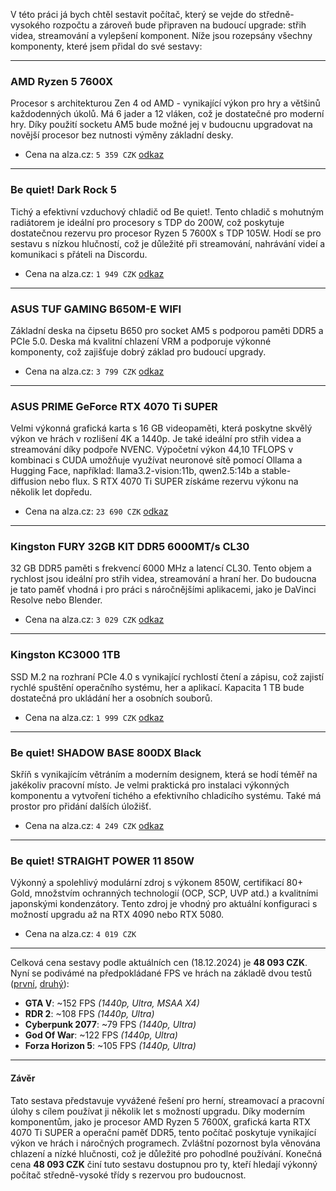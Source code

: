 V této práci já bych chtěl sestavit počítač, který se vejde do středně-vysokého rozpočtu a zároveň bude připraven na budoucí upgrade: střih videa, streamování a vylepšení komponent. Níže jsou rozepsány všechny komponenty, které jsem přidal do své sestavy:

---

### AMD Ryzen 5 7600X

Procesor s architekturou Zen 4 od AMD - vynikající výkon pro hry a většinů každodenných úkolů. Má 6 jader a 12 vláken, což je dostatečné pro moderní hry. Díky použití socketu AM5 bude možné jej v budoucnu upgradovat na novější procesor bez nutnosti výměny základní desky.

- Cena na alza.cz: `5 359 CZK` [odkaz](https://www.alza.cz/amd-ryzen-5-7600x-d7435938.htm)

---

### Be quiet! Dark Rock 5

Tichý a efektivní vzduchový chladič od Be quiet!. Tento chladič s mohutným radiátorem je ideální pro procesory s TDP do 200W, což poskytuje dostatečnou rezervu pro procesor Ryzen 5 7600X s TDP 105W. Hodí se pro sestavu s nízkou hlučností, což je důležité při streamování, nahrávání videí a komunikaci s přáteli na Discordu.

- Cena na alza.cz: `1 949 CZK` [odkaz](https://www.alza.cz/be-quiet-dark-rock-5-d12467705.htm)

---

### ASUS TUF GAMING B650M-E WIFI

Základní deska na čipsetu B650 pro socket AM5 s podporou paměti DDR5 a PCIe 5.0. Deska má kvalitní chlazení VRM a podporuje výkonné komponenty, což zajišťuje dobrý základ pro budoucí upgrady.

- Cena na alza.cz: `3 799 CZK` [odkaz](https://www.alza.cz/asus-tuf-gaming-b650m-plus-d7456372.htm)

---

### ASUS PRIME GeForce RTX 4070 Ti SUPER

Velmi výkonná grafická karta s 16 GB videopaměti, která poskytne skvělý výkon ve hrách v rozlišení 4K a 1440p. Je také ideální pro střih videa a streamování díky podpoře NVENC. Výpočetní výkon 44,10 TFLOPS v kombinaci s CUDA umožňuje využívat neuronové sítě pomocí Ollama a Hugging Face, například: llama3.2-vision:11b, qwen2.5:14b a stable-diffusion nebo flux. S RTX 4070 Ti SUPER získáme rezervu výkonu na několik let dopředu.

- Cena na alza.cz: `23 690 CZK` [odkaz](https://www.alza.cz/asus-tuf-geforce-rtx-4070-ti-super-o16g-gaming-d9358238.htm)

---

### Kingston FURY 32GB KIT DDR5 6000MT/s CL30

32 GB DDR5 paměti s frekvencí 6000 MHz a latencí CL30. Tento objem a rychlost jsou ideální pro střih videa, streamování a hraní her. Do budoucna je tato paměť vhodná i pro práci s náročnějšími aplikacemi, jako je DaVinci Resolve nebo Blender.

- Cena na alza.cz: `3 029 CZK` [odkaz](https://www.alza.cz/kingston-fury-32gb-kit-ddr5-6000mt-s-cl30-beast-rgb-d12710886.htm)

---

### Kingston KC3000 1TB

SSD M.2 na rozhraní PCIe 4.0 s vynikající rychlostí čtení a zápisu, což zajistí rychlé spuštění operačního systému, her a aplikací. Kapacita 1 TB bude dostatečná pro ukládání her a osobních souborů.

- Cena na alza.cz: `1 999 CZK` [odkaz](https://www.alza.cz/kingston-kc3000-nvme-1tb-d6817197.htm)

---

### Be quiet! SHADOW BASE 800DX Black

Skříň s vynikajícím větráním a moderním designem, která se hodí téměř na jakékoliv pracovní místo. Je velmi praktická pro instalaci výkonných komponentu a vytvoření tichého a efektivního chladicího systému. Také má prostor pro přidání dalších úložišť.

- Cena na alza.cz: `4 249 CZK` [odkaz](https://www.alza.cz/be-quiet-shadow-base-800dx-black-d7917085.htm)

---

### Be quiet! STRAIGHT POWER 11 850W

Výkonný a spolehlivý modulární zdroj s výkonem 850W, certifikací 80+ Gold, množstvím ochranných technologií (OCP, SCP, UVP atd.) a kvalitními japonskými kondenzátory. Tento zdroj je vhodný pro aktuální konfiguraci s možností upgradu až na RTX 4090 nebo RTX 5080.

- Cena na alza.cz: `4 019 CZK`

---

Celková cena sestavy podle aktuálních cen (18.12.2024) je **48 093 CZK**. Nyní se podivámé na předpokládané FPS ve hrách na základě dvou testů ([první](https://www.youtube.com/watch?v=NrF1iCom4vs), [druhý](https://www.youtube.com/watch?v=NIw3yBckd0U)):

- **GTA V**: ~152 FPS _(1440p, Ultra, MSAA X4)_
- **RDR 2**: ~108 FPS _(1440p, Ultra)_
- **Cyberpunk 2077**: ~79 FPS _(1440p, Ultra)_
- **God Of War**: ~122 FPS _(1440p, Ultra)_
- **Forza Horizon 5**: ~105 FPS _(1440p, Ultra)_

---

#### Závěr

Tato sestava představuje vyvážené řešení pro herní, streamovací a pracovní úlohy s cílem používat ji několik let s možností upgradu. Díky moderním komponentům, jako je procesor AMD Ryzen 5 7600X, grafická karta RTX 4070 Ti SUPER a operační paměť DDR5, tento počítač poskytuje vynikající výkon ve hrách i náročných programech. Zvláštní pozornost byla věnována chlazení a nízké hlučnosti, což je důležité pro pohodlné používání. Konečná cena **48 093 CZK** činí tuto sestavu dostupnou pro ty, kteří hledají výkonný počítač středně-vysoké třídy s rezervou pro budoucnost.